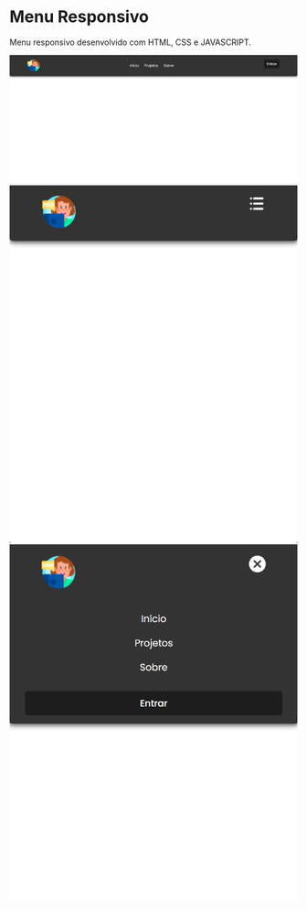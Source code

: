 # Menu Responsivo
Menu responsivo desenvolvido com HTML, CSS e JAVASCRIPT.

  <img src="https://github.com/ellen-vieira/Menu-Responsivo/blob/main/menu1.png">
  <img src="https://github.com/ellen-vieira/Menu-Responsivo/blob/main/menu2.png">
  <img src="https://github.com/ellen-vieira/Menu-Responsivo/blob/main/menu3.png">
